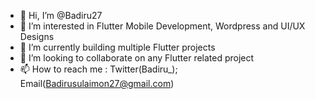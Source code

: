 - 👋 Hi, I’m @Badiru27
- 👀 I’m interested in Flutter Mobile Development, Wordpress and UI/UX Designs
- 🌱 I’m currently building multiple Flutter projects
- 💞️ I’m looking to collaborate on any Flutter related project
- 📫 How to reach me : Twitter(Badiru_); Email(Badirusulaimon27@gmail.com) 

<!---
Badiru27/Badiru27 is a ✨ special ✨ repository because its `README.md` (this file) appears on your GitHub profile.
You can click the Preview link to take a look at your changes.
--->
